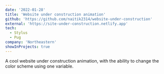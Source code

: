 ```yaml
---
date: '2022-01-28'
title: 'Website under construction animation'
github: 'https://github.com/naitik2314/website-under-construction'
external: 'https://site-under-construction.netlify.app'
tech:
  - Stylus
  - Pug
company: 'Northeastern'
showInProjects: true
---
```


A cool website under construction animation, with the ability to change the color scheme using one variable.
